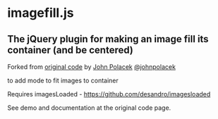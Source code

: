 # imagefill.js
## The jQuery plugin for making an image fill its container (and be centered)
Forked from [original code](http://johnpolacek.github.io/imagefill.js) by [John Polacek](http://johnpolacek.com) [@johnpolacek](https://twitter.com/johnpolacek)

to add mode to fit images to container

Requires imagesLoaded - https://github.com/desandro/imagesloaded

See demo and documentation at the original code page.
